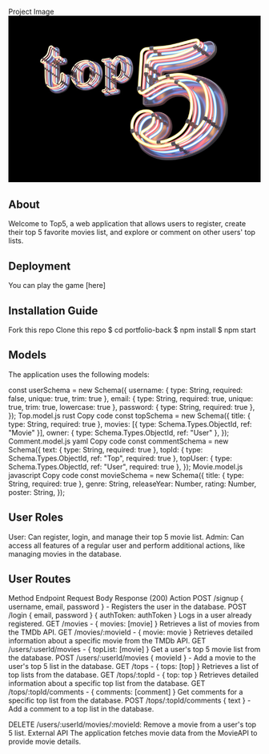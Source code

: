 Project Image
![Project Image](./public/images/top53.jpeg)

## About
Welcome to Top5, a web application that allows users to register, create their top 5 favorite movies list, and explore or comment on other users' top lists.

## Deployment
You can play the game [here]

## Installation Guide
Fork this repo
Clone this repo
$ cd portfolio-back
$ npm install
$ npm start

## Models
The application uses the following models:

const userSchema = new Schema({
  username: { type: String, required: false, unique: true, trim: true },
  email: { type: String, required: true, unique: true, trim: true, lowercase: true },
  password: { type: String, required: true },
});
Top.model.js
rust
Copy code
const topSchema = new Schema({
  title: { type: String, required: true },
  movies: [{ type: Schema.Types.ObjectId, ref: "Movie" }],
  owner: { type: Schema.Types.ObjectId, ref: "User" },
});
Comment.model.js
yaml
Copy code
const commentSchema = new Schema({
  text: { type: String, required: true },
  topId: { type: Schema.Types.ObjectId, ref: "Top", required: true },
  topUser: { type: Schema.Types.ObjectId, ref: "User", required: true },
});
Movie.model.js
javascript
Copy code
const movieSchema = new Schema({
  title: { type: String, required: true },
  genre: String,
  releaseYear: Number,
  rating: Number,
  poster: String,
});

## User Roles
User: Can register, login, and manage their top 5 movie list.
Admin: Can access all features of a regular user and perform additional actions, like managing movies in the database.



## User Routes

Method	Endpoint	Request Body	Response (200)	Action
POST	/signup	{ username, email, password }	-	Registers the user in the database.
POST	/login	{ email, password }	{ authToken: authToken }	Logs in a user already registered.
GET	/movies	-	{ movies: [movie] }	Retrieves a list of movies from the TMDb API.
GET	/movies/:movieId	-	{ movie: movie }	Retrieves detailed information about a specific movie from the TMDb API.
GET	/users/:userId/movies	-	{ topList: [movie] }	Get a user's top 5 movie list from the database.
POST	/users/:userId/movies	{ movieId }	-	Add a movie to the user's top 5 list in the database.
GET	/tops	-	{ tops: [top] }	Retrieves a list of top lists from the database.
GET	/tops/:topId	-	{ top: top }	Retrieves detailed information about a specific top list from the database.
GET	/tops/:topId/comments	-	{ comments: [comment] }	Get comments for a specific top list from the database.
POST	/tops/:topId/comments	{ text }	-	Add a comment to a top list in the database.






DELETE /users/:userId/movies/:movieId: Remove a movie from a user's top 5 list.
External API
The application fetches movie data from the MovieAPI to provide movie details.


